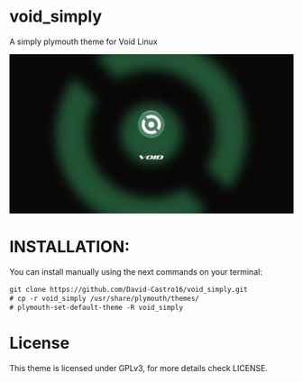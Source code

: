 # void_simply
A simply plymouth theme for Void Linux

![Preview](preview.gif)

# INSTALLATION:
You can install manually using the next commands on your terminal:

    git clone https://github.com/David-Castro16/void_simply.git
    # cp -r void_simply /usr/share/plymouth/themes/
    # plymouth-set-default-theme -R void_simply
 
# License
This theme is licensed under GPLv3, for more details check LICENSE.
